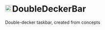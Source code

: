 # <img src="https://startnine.github.io/assets/img/moduleIcons/DoubleDeckerBar.png" width="23">DoubleDeckerBar
Double-decker taskbar, created from concepts

